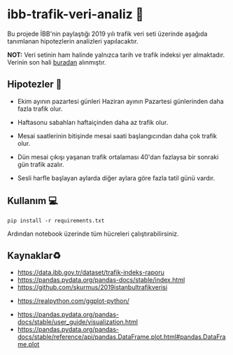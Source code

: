 # ibb-trafik-veri-analiz :tada:
Bu projede İBB'nin paylaştığı 2019 yılı trafik veri seti üzerinde aşağıda tanımlanan hipotezlerin analizleri yapılacaktır.

**NOT:** Veri setinin ham halinde yalnızca tarih ve trafik indeksi yer almaktadır. Verinin son hali [buradan](https://github.com/skurmus/2019istanbultrafikverisi) alınmıştır.



## Hipotezler :bookmark:

- Ekim ayının pazartesi günleri Haziran ayının Pazartesi günlerinden daha fazla trafik olur.
* Haftasonu sabahları haftaiçinden daha az trafik olur.
- Mesai saatlerinin bitişinde mesai saati başlangıcından daha çok trafik olur.
* Dün mesai çıkışı yaşanan trafik ortalaması 40'dan fazlaysa bir sonraki gün trafik azalır.

- Sesli harfle başlayan aylarda diğer aylara göre fazla tatil günü vardır.



## Kullanım :computer:

```shell
pip install -r requirements.txt
```

Ardından notebook üzerinde tüm hücreleri çalıştırabilirsiniz.



## Kaynaklar:recycle:

- https://data.ibb.gov.tr/dataset/trafik-indeks-raporu
- https://pandas.pydata.org/pandas-docs/stable/index.html
- https://github.com/skurmus/2019istanbultrafikverisi
* https://realpython.com/ggplot-python/
- https://pandas.pydata.org/pandas-docs/stable/user_guide/visualization.html
- https://pandas.pydata.org/pandas-docs/stable/reference/api/pandas.DataFrame.plot.html#pandas.DataFrame.plot